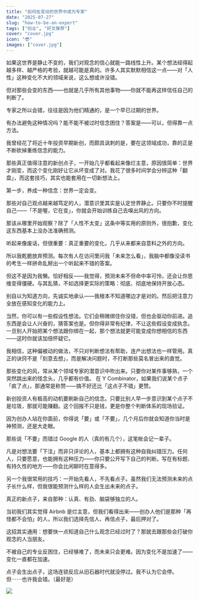 ```yaml
---
title: "如何在变动的世界中成为专家"
date: "2025-07-27"
slug: "how-to-be-an-expert"
tags: ["创业", "好文推荐"]
cover: "cover.jpg"
icon: "😎"
images: ["cover.jpg"]
---
```

如果这世界是静止不变的，我们对观念的信心就能一路线性上升。某个想法经得起越多样、越严格的考验，就越可能是真的。许多人其实默默相信这一点——对「人性」这种变化不大的领域来说，这么想或许没错。



但对那些会变的东西——也就是几乎所有其他事物——你就不能再这样信任自己的判断了。



专家之所以会错，往往是因为他们精通的，是一个早已过期的世界。



有办法避免这种情况吗？能不能不被过时信念困住？答案是——可以，但得靠一点方法。



我曾经花了将近十年投资早期新创，而颇具讽刺的是，要在这领域成功，靠的正是不断砍掉重练信念的能力。



那些真正值得注意的新创点子，一开始几乎都看起来像烂主意，原因很简单：世界才刚变，而这个变化刚好让它从坏变成了对。我花了很多时间学会分辨这种「翻盘」，而这套技巧，其实也能套用在一切新想法上。



第一步，养成一种信念：世界一定会变。



那些对自己观点越来越笃定的人，潜意识里其实是认定世界静止。只要你不时提醒自己——「不是喔，它在变」，你就会开始训练自己去嗅出风的方向。



那该从哪里开始观察？除了「人性不太变」这条中等实用的原则外，很抱歉，变化这东西基本上没办法准确预测。



听起来像废话，但很重要：真正重要的变化，几乎从来都来自意料之外的方向。



所以我乾脆放弃预测。每次有人在访问里问我「未来怎么看」，我脑中都像没读书的考生一样拼命乱掰出一个听起来不错的答案。



但这不是因为我懒。恰好相反——我觉得，预测未来不但命中率可怜，还会让你思维变得僵硬。与其乱猜，不如选择更实际的策略：彻底、彻底地保持开放心态。



别自以为知道方向，先诚实地承认——我根本不知道哪边才是对的。然后把注意力全放在感知变化的能力上。



当然，你可以有一些假设性想法。它们会稍微绑住你没错，但也会驱动你前进。追东西是会让人兴奋的，猜答案也是。但你得非常有纪律，不让这些假设变成执念。
一旦别人开始把某个想法跟你绑在一起，那个想法就更可能变成你想相信的东西——这时你就该加倍怀疑它。



我相信，这种偏被动的做法，不只对判断想法有帮助，连产出想法也一样管用。真正的诀窍不是「刻意去想」，而是解决问题时，不打断那些莫名冒出来的直觉。



那些变化的风，常从某个领域专家的潜意识中吹出来。只要你对某件事够熟，一个突然跳出来的怪念头，几乎都有价值。
在 Y Combinator，如果我们说某个点子「疯了点」，那通常是称赞——搞不好还比「这点子不错」更赞。



新创投资人有极高的动机要刷新自己的信念。只要比别人早一步意识到某个点子不是垃圾，那就可能赚翻。这个回报不只是钱，更是你整个判断体系的现场验证。



因为创办人站在你面前，你得说「要」或「不要」，几个月后你就会知道你当时是神预测，还是大走眼。



那些说「不要」而错过 Google 的人（真的有几个），这笔帐会记一辈子。



凡是对想法要「下注」而非只评论的人，基本上都拥有这种自我纠错压力。任何人，只要愿意，也能拥有这种压力——你只要公开写下自己的判断。写在有标题、有持久性的地方——你会比闲聊时在意得多。



另一个我很常用的技巧：一开始先看人，不先看点子。虽然我们无法预测未来的点子长什么样，但我很能预测什么样的人会生出未来的点子。



真正的新点子，来自那种：认真、有劲、脑袋够独立的人。



当初我们其实觉得 Airbnb 是烂主意，但我们看得出来——创办人他们是那种「再怪都不会怕」的人，所以我们选择先信人、再信点子，最后押对了。



这招其实通用：想要快一点知道自己什么观念已经过时了？那就去跟那些会打破你观念的人当朋友。



不被自己的专业反困住，已经够难了，而未来只会更难。因为变化不是加速了——变化一直都在加速。



点子会生出点子，这场连锁反应从旧石器时代就没停过。我不认为它会停。
但⋯⋯也许我会错。（最好是）




![](https://prod-files-secure.s3.us-west-2.amazonaws.com/112d0858-5090-4d34-a606-b75eb8d65fd2/46476355-9cf3-4e99-9b7a-3531bc426380/1000202064.png?X-Amz-Algorithm=AWS4-HMAC-SHA256&X-Amz-Content-Sha256=UNSIGNED-PAYLOAD&X-Amz-Credential=ASIAZI2LB466S6CK44VS%2F20250818%2Fus-west-2%2Fs3%2Faws4_request&X-Amz-Date=20250818T114530Z&X-Amz-Expires=3600&X-Amz-Security-Token=IQoJb3JpZ2luX2VjEFsaCXVzLXdlc3QtMiJGMEQCIE6ntjL31rEZLgc12yX7BP9I5wEt6BnMIMgakj7bigtcAiBaFP4z0I9ZMbfMXVqMNtGT2i2OOVqGU99o%2FGdU56kEjiqIBAik%2F%2F%2F%2F%2F%2F%2F%2F%2F%2F8BEAAaDDYzNzQyMzE4MzgwNSIMCk24%2FiEB%2FquBPiEgKtwDnZscbzDR1KwVFjKRoSeaCnflF9mnAFBpS0FDIpDqYCenlvYDBbHZw1hx%2BrsIsbo1YTR%2FNtq0BaASARgeoANC9mK7cCtG7njIN3QRpqnVhGzUvRJnNj6uXIccSAbFdNu2hJMVYq6owinDdqPfDt4QPkOPodpKZ0SV%2FxNpv0hSheAUjf6f22annmtgwX%2FHwX4eQMZZHZCuN1tB8prSEYatsCBJNUhkT5maBoRsuoi%2B21WTeT6sBNiD95sV45eaB1yvnvcI6M4xd0VYiunPc1rt3GFKv4CMe4gU0TA1b4YS5%2F9283mo3mNe%2BTnn9YZaT3ioT81yPNr7ZZ1fVZvdWGj1kZFPTu4FP57jptiQ9LdWdTBGyhduOTjA5crWS0D3EnZ%2BudTDmDz3zthGvUeZ67TGONW817MkcpF1Oi8sr9BNHcSF3d6S0R69okrFUYh5hhMQJuyD0rNPq%2BTkio1Fc3pw8FfHttTVZq7IFDSB3hTOwhjpUlbwGZq96rScvIHvZEI9OWhDP9sQuOsH0EjRrBHAVTjYp3M%2FXUH2PlVNrlgY3tS5C0BLIxiNFifZr2JxJhpVCFPD%2BoMByMdCJQ179O75%2FILOpGHbcNTP4w%2BzcBnoC9MQjATQsEzR%2BcSCTT0w%2F46MxQY6pgF22nUID5fYGaNDWjhxgwgFMrmh9InjNTf0N7fkK0qDv8FaGLJzH2Qh1wcDb0MA1Uepk%2BIyDJ73Hki3tsMf9RQCqTgspPbNxmunglOaNbIsgbdewhsFnxZrOFuYwVt3C36X%2FI37igxJ0BV3KKv8W0JVw0LjSICHKvJiOGbDQ1VN4DmUeupluf%2FIdltfqe61z3WJwDzeQ9sH1KgsaN2zx1b2N2AwfwYx&X-Amz-Signature=99d825db6c2f0c9ae1865453327dea38a5c808702e4bbcfbf2a50192e0b26b50&X-Amz-SignedHeaders=host&x-amz-checksum-mode=ENABLED&x-id=GetObject)

